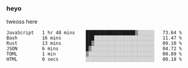 ### heyo
tweoss here

<!--START_SECTION:waka-->

```text
JavaScript   1 hr 48 mins    ██████████████████▒░░░░░░   73.64 %
Bash         16 mins         ███░░░░░░░░░░░░░░░░░░░░░░   11.47 %
Rust         13 mins         ██▒░░░░░░░░░░░░░░░░░░░░░░   09.10 %
JSON         6 mins          █▒░░░░░░░░░░░░░░░░░░░░░░░   04.72 %
TOML         1 min           ▒░░░░░░░░░░░░░░░░░░░░░░░░   00.89 %
HTML         0 secs          ░░░░░░░░░░░░░░░░░░░░░░░░░   00.18 %
```

<!--END_SECTION:waka-->

<!--
**Tweoss/tweoss** is a ✨ _special_ ✨ repository because its `README.md` (this file) appears on your GitHub profile.

Here are some ideas to get you started:

- 🔭 I’m currently working on ...
- 🌱 I’m currently learning ...
- 👯 I’m looking to collaborate on ...
- 🤔 I’m looking for help with ...
- 💬 Ask me about ...
- 📫 How to reach me: ...
- 😄 Pronouns: ...
- ⚡ Fun fact: ...
-->
